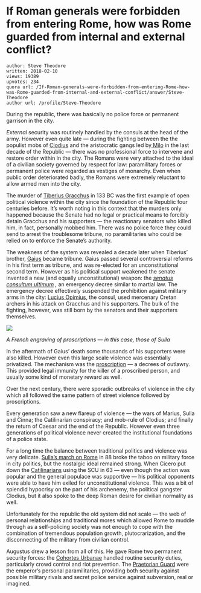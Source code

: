 # If Roman generals were forbidden from entering Rome, how was Rome guarded from internal and external conflict?

	author: Steve Theodore
	written: 2018-02-10
	views: 19389
	upvotes: 234
	quora url: /If-Roman-generals-were-forbidden-from-entering-Rome-how-was-Rome-guarded-from-internal-and-external-conflict/answer/Steve-Theodore
	author url: /profile/Steve-Theodore


During the republic, there was basically no police force or permanent garrison in the city.

_External_ security was routinely handled by the consuls at the head of the army. However even quite late — during the fighting between the the populist mobs of [Clodius](https://en.wikipedia.org/wiki/Publius_Clodius_Pulcher) and the aristocratic gangs led by[ Milo](https://en.wikipedia.org/wiki/Titus_Annius_Milo) in the last decade of the Republic — there was no professional force to intervene and restore order within in the city. The Romans were very attached to the ideal of a civilian society governed by respect for law: paramilitary forces or permanent police were regarded as vestiges of monarchy. Even when public order deteriorated badly, the Romans were extremely reluctant to allow armed men into the city.

The murder of [Tiberius Gracchus](https://www.ancient.eu/article/95/the-brothers-gracchi-the-tribunates-of-tiberius--g/) in 133 BC was the first example of open political violence within the city since the foundation of the Republic four centuries before. It’s worth noting in this context that the murders only happened because the Senate had no legal or practical means to forcibly detain Gracchus and his supporters — the reactionary senators who killed him, in fact, personally mobbed him. There was no police force they could send to arrest the troublesome tribune, no paramilitaries who could be relied on to enforce the Senate’s authority.

The weakness of the system was revealed a decade later when Tiberius’ brother, [Gaius](https://en.wikipedia.org/wiki/Gaius_Gracchus) became tribune. Gaius passed several controversial reforms in his first term as tribune, and was re-elected for an unconstitutional second term. However as his political support weakened the senate invented a new (and equally unconstitutional) weapon: the _[senatus consultum ultimum](https://en.wikipedia.org/wiki/Senatus_consultum_ultimum)_ _,_ an emergency decree similar to martial law. The emergency decree effectively suspended the prohibition against military arms in the city: [Lucius Opimius,](https://en.wikipedia.org/wiki/Lucius_Opimius) the consul, used mercenary Cretan archers in his attack on Gracchus and his supporters. The bulk of the fighting, however, was still born by the senators and their supporters themselves.

![](https://qph.fs.quoracdn.net/main-qimg-e3b38d346f695dbaf57e9414bd3c6809)

_A French engraving of proscriptions — in this case, those of Sulla_ 

In the aftermath of Gaius’ death some thousands of his supporters were also killed. However even this large scale violence was essentially privatized. The mechanism was the [proscription](https://www.britannica.com/topic/proscription) — a decrees of outlawry. This provided legal immunity for the killer of a proscribed person, and usually some kind of monetary reward as well.

Over the next century, there were sporadic outbreaks of violence in the city which all followed the same pattern of street violence followed by proscriptions.

Every generation saw a new flareup of violence — the wars of Marius, Sulla and Cinna; the Catilinarian conspiracy; and mob-rule of Clodius; and finally the return of Caesar and the end of the Republic. However even three generations of political violence never created the institutional foundations of a police state.

For a long time the balance between traditional politics and violence was very delicate. [Sulla’s march on Rome](https://www.unrv.com/empire/march-on-rome.php) in 88 broke the taboo on military force in city politics, but the nostalgic ideal remained strong. When Cicero put down the [Catilinarians](https://en.wikipedia.org/wiki/Second_Catilinarian_conspiracy) using the SCU in 63 — even though the action was popular and the general populace was supportive — his political opponents were able to have him exiled for unconstitutional violence. This was a bit of splendid hypocrisy on the part of his archenemy, the political gangster Clodius, but it also spoke to the deep Roman desire for civilian normality as well.

Unfortunately for the republic the old system did not scale — the web of personal relationships and traditional mores which allowed Rome to muddle through as a self-policing society was not enough to cope with the combination of tremendous population growth, plutocrarization, and the disconnecting of the military from civilian control.

Augustus drew a lesson from all of this. He gave Rome two permanent security forces: the [Cohortes Urbanae](https://www.google.com/amp/s/www.ancient.eu/amp/1-15568/) handled routine security duties, particularly crowd control and riot prevention. The [Praetorian Guard](https://www.ancient.eu/Praetorian_Guard/) were the emperor’s personal paramilitaries, providing both security against possible military rivals and secret police service against subversion, real or imagined.

